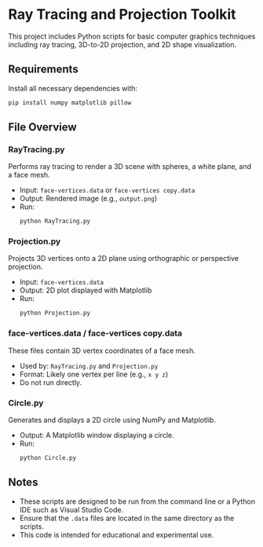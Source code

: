 # Ray Tracing and Projection Toolkit

This project includes Python scripts for basic computer graphics techniques including ray tracing, 3D-to-2D projection, and 2D shape visualization.

## Requirements

Install all necessary dependencies with:

```bash
pip install numpy matplotlib pillow
```

## File Overview

### RayTracing.py
Performs ray tracing to render a 3D scene with spheres, a white plane, and a face mesh.

- Input: `face-vertices.data` or `face-vertices copy.data`
- Output: Rendered image (e.g., `output.png`)
- Run:
  ```bash
  python RayTracing.py
  ```

### Projection.py
Projects 3D vertices onto a 2D plane using orthographic or perspective projection.

- Input: `face-vertices.data`
- Output: 2D plot displayed with Matplotlib
- Run:
  ```bash
  python Projection.py
  ```

### face-vertices.data / face-vertices copy.data
These files contain 3D vertex coordinates of a face mesh.

- Used by: `RayTracing.py` and `Projection.py`
- Format: Likely one vertex per line (e.g., `x y z`)
- Do not run directly.

### Circle.py
Generates and displays a 2D circle using NumPy and Matplotlib.

- Output: A Matplotlib window displaying a circle.
- Run:
  ```bash
  python Circle.py
  ```

## Notes

- These scripts are designed to be run from the command line or a Python IDE such as Visual Studio Code.
- Ensure that the `.data` files are located in the same directory as the scripts.
- This code is intended for educational and experimental use.
